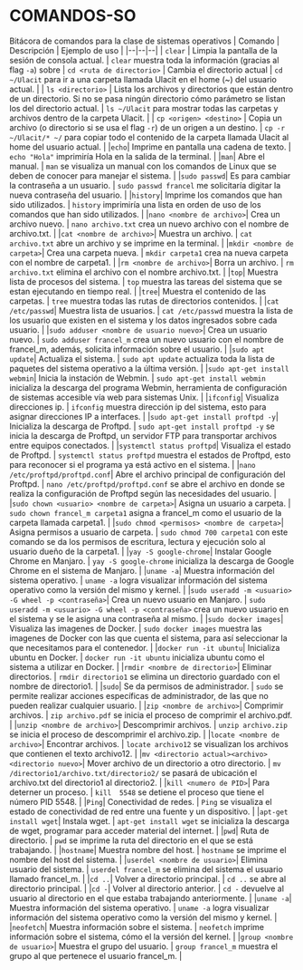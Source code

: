 # COMANDOS-SO
Bitácora de comandos para la clase de sistemas operativos
| Comando | Descripción | Ejemplo de uso |
|--|--|--|
| `clear` | Limpia la pantalla de la sesión de consola actual. | `clear` muestra toda la información (gracias al flag `-a`) sobre 
| `cd <ruta de directorio>` | Cambia el directorio actual | `cd ~/Ulacit` para ir a una carpeta llamada Ulacit en el home (~) del usuario actual. |
| `ls <directorio>` | Lista los archivos y directorios que están dentro de un directorio. Si no se pasa ningún directorio cómo parámetro se listan los del directorio actual. | `ls ~/Ulacit` para mostrar todas las carpetas y archivos dentro de la carpeta Ulacit. |
| `cp <origen> <destino>` | Copia un archivo (o directorio si se usa el flag `-r`) de un origen a un destino. | `cp -r ~/Ulacit/* ~/` para copiar todo el contenido de la carpeta llamada Ulacit al home del usuario actual. |
|`echo`| Imprime en pantalla una cadena de texto. | `echo "Hola"` imprimiría Hola en la salida de la terminal. |
|`man`| Abre el manual. | `man` se visualiza un manual con los comandos de Linux que se deben de conocer para manejar el sistema. |
|`sudo passwd`| Es para cambiar la contraseña a un usuario. | `sudo passwd francel` me solicitaría digitar la nueva contraseña del usuario. |
|`history`| Imprime los comandos que han sido utilizados. | `history` imprimiría una lista en orden de uso de los comandos que han sido utilizados. |
|`nano <nombre de archivo>`| Crea un archivo nuevo. | `nano archivo.txt` crea un nuevo archivo con el nombre de archivo.txt. |
|`cat <nombre de archivo>`| Muestra un archivo. | `cat archivo.txt` abre un archivo y se imprime en la terminal. |
|`mkdir <nombre de carpeta>`| Crea una carpeta nueva. | `mkdir carpeta1` crea na nueva carpeta con el nombre de carpeta1. |
|`rm <nombre de archivo>`| Borra un archivo. | `rm archivo.txt` elimina el archivo con el nombre archivo.txt. |
|`top`| Muestra lista de procesos del sistema. | `top` muestra las tareas del sistema que se estan ejecutando en tiempo real. |
|`tree`| Muestra el contenido de las carpetas. | `tree` muestra todas las rutas de directorios contenidos. |
|`cat /etc/passwd`| Muestra lista de usuarios. | `cat /etc/passwd` muestra la lista de los usuario que existen en el sistema y los datos ingresados sobre cada usuario. |
|`sudo adduser <nombre de usuario nuevo>`| Crea un usuario nuevo. | `sudo adduser francel_m` crea un nuevo usuario con el nombre de francel_m, además, solicita información sobre el usuario. |
|`sudo apt update`| Actualiza el sistema. | `sudo apt update` actualiza toda la lista de paquetes del sistema operativo a la última versión. |
|`sudo apt-get install webmin`| Inicia la instación de Webmin. | `sudo apt-get install webmin` inicializa la descarga del programa Webmin, herramienta de configuración de sistemas accesible vía web para sistemas Unix. |
|`ifconfig`| Visualiza direcciones ip. | `ifconfig` muestra dirección ip del sistema, esto para asignar direcciones IP a interfaces. |
|`sudo apt-get install proftpd -y`| Inicializa la descarga de Proftpd. | `sudo apt-get install proftpd -y` se inicia la descarga de Proftpd, un servidor FTP para transportar archivos entre equipos conectados. |
|`systemctl status proftpd`| Visualiza el estado de Proftpd. | `systemctl status proftpd` muestra el estados de Proftpd, esto para reconocer si el programa ya está activo en el sistema. |
|`nano /etc/proftpd/proftpd.conf`| Abre el archivo principal de configuración del Proftpd. | `nano /etc/proftpd/proftpd.conf` se abre el archivo en donde se realiza la configuración de Proftpd según las necesidades del usuario. |
|`sudo chown <usuario> <nombre de carpeta>`| Asigna un usuario a carpeta. | `sudo chown francel_m carpeta1` asigna a francel_m como el usuario de la carpeta llamada carpeta1. |
|`sudo chmod <permisos> <nombre de carpeta>`| Asigna permisos a usuario de carpeta. | `sudo chmod 700 carpeta1` con este comando se da los permisos de escritura, lectura y ejecución solo al usuario dueño de la carpeta1. |
|`yay -S google-chrome`| Instalar Google Chrome en Manjaro. | `yay -S google-chrome` inicializa la descarga de Google Chrome en el sistema de Manjaro. |
|`uname -a`| Muestra información del sistema operativo. | `uname -a` logra visualizar información del sistema operativo como la versión del mismo y kernel. |
|`sudo useradd -m <usuario> -G wheel -p <contraseña>`| Crea un nuevo usuario en Manjaro. | `sudo useradd -m <usuario> -G wheel -p <contraseña>` crea un nuevo usuario en el sistema y se le asigna una contraseña al mismo. |
|`sudo docker images`| Visualiza las imagenes de Docker. | `sudo docker images` muestra las imagenes de Docker con las que cuenta el sistema, para así seleccionar la que necesitamos para el contenedor. |
|`docker run -it ubuntu`| Inicializa ubuntu en Docker. | `docker run -it ubuntu` inicializa ubuntu como el sistema a utilizar en Docker. |
|`rmdir <nombre de directorio>`| Eliminar directorios. | `rmdir directorio1` se elimina un directorio guardado con el nombre de directorio1. |
|`sudo`| Se da permisos de administrador. | `sudo` se permite realizar acciones específicas de administrador, de las que no pueden realizar cualquier usuario. |
|`zip <nombre de archivo>`| Comprimir archivos. | `zip archivo.pdf` se inicia el proceso de comprimir el archivo.pdf. |
|`unzip <nombre de archivo>`| Descomprimir archivos. | `unzip archivo.zip` se inicia el proceso de descomprimir el archivo.zip. |
|`locate <nombre de archivo>`| Encontrar archivos. | `locate archivo12` se visualizan los archivos que contienen el texto archivo12. |
|`mv <directorio actual><archivo><directorio nuevo>`| Mover archivo de un directorio a otro directorio. | `mv /directorio1/archivo.txt/directorio2/` se pasará de ubicación el archivo.txt del directorio1 al directorio2. |
|`kill <numero de PID>`| Para deterner un proceso. | `kill  5548` se detiene el proceso que tiene el número PID 5548. |
|`Ping`| Conectividad de redes. | `Ping` se visualiza el estado de conectividad de red entre una fuente y un dispositivo. |
|`apt-get install wget`| Instala wget. | `apt-get install wget` se inicializa la descarga de wget, programar para acceder material del internet. |
|`pwd`| Ruta de directorio. | `pwd` se imprime la ruta del directorio en el que se está trabajando. |
|`hostname`| Muestra nombre del host. | `hostname` se imprime el nombre del host del sistema. |
|`userdel <nombre de usuario>`| Elimina usuario del sistema. | `userdel francel_m` se elimina del sistema el usuario llamado francel_m. |
|`cd ..`| Volver a directorio principal. | `cd ..` se abre al directorio principal. |
|`cd -`| Volver al directorio anterior. | `cd -` devuelve al usuario al directorio en el que estaba trabajando anteriormente. |
|`uname -a`| Muestra información del sistema operativo. | `uname -a` logra visualizar información del sistema operativo como la versión del mismo y kernel. |
|`neofetch`| Muestra información sobre el sistema. | `neofetch` imprime información sobre el sistema, cómo el la versión del kernel. |
|`group <nombre de usuario>`| Muestra el grupo del usuario. | `group francel_m` muestra el grupo al que pertenece el usuario francel_m. |

